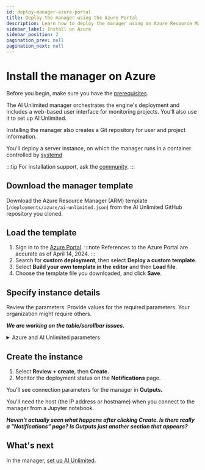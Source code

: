 ```yaml
---
id: deploy-manager-azure-portal
title: Deploy the manager using the Azure Portal
description: Learn how to deploy the manager using an Azure Resource Manager (ARM) template.
sidebar_label: Install on Azure
sidebar_position: 2
pagination_prev: null
pagination_next: null
---
```


# Install the manager on Azure

Before you begin, make sure you have the [prerequisites](/docs/install-ai-unlimited/#gs-prerequisties).

The AI Unlimited manager orchestrates the engine's deployment and includes a web-based user interface for monitoring projects. You'll also use it to set up AI Unlimited.

Installing the manager also creates a Git repository for user and project information.

You'll deploy a server instance, on which the manager runs in a container controlled by [systemd](/docs/glossary.md#glo-systemd)
 
:::tip
For installation support, ask the [community](https://support.teradata.com/community?id=community_forum&sys_id=b0aba91597c329d0e6d2bd8c1253affa).
:::


## Download the manager template

Download the Azure Resource Manager (ARM) template (`/deployments/azure/ai-unlimited.json`) from the AI Unlimited GitHub repository you cloned.


## Load the template

1. Sign in to the [Azure Portal](https://portal.azure.com). 
   :::note
   References to the Azure Portal are accurate as of April 14, 2024.
   ::: 
2. Search for **custom deployment**, then select **Deploy a custom template**.
3. Select **Build your own template in the editor** and then **Load file**.
4. Choose the template file you downloaded, and click **Save**.  

## Specify instance details

Review the parameters. Provide values for the required parameters. Your organization might require others.

***We are working on the table/scrollbar issues.***

<details>

<summary>Azure and AI Unlimited parameters</summary>

| Parameter | Description | Required? | Default | Notes
|---------|-------------|-----------|-----------|-----------|
| Subscription | The Azure subscription you want to use for deploying AI Unlimited. | Required | - | This must be a pay-as-you-go account.  |
| Region | The region where you want to deploy AI Unlimited. | Required | - | Select the Azure region closest to your work location and the data resources to use with AI Unlimited. |
| Resource Group Name | The name of the container that groups together related AI Unlimited resources. | Required | ai-unlimited-workspace | - |
| AI Unlimited Name| Unique name given to AI Unlimited. | Required | - |- | 
| Public Key | The public SSH Key that you can use to connect to a VM over SSH. | Required | - | This value must start with “ssh-rsa”. |
| OS Version  | The versions of the operating systems that are available in the current subscription. | Optional  with default | Ubuntu-2004 | - |
| Instance Type | The instance type that you want to use for AI Unlimited. | Optional | STANDARD_D2_V3 | We recommend using the default instance type to save costs. The default instance type is the standard Dv3 series with 2 vCPUs and 8.0 GiB of memory.|
| Network | The name of the network to which you want to deploy the AI Unlimited instance. | Optional | - | - | 
| Subnet | The subnetwork to which you want to deploy the AI Unlimited instance. | Required | - | The subnet must reside in the selected availability zone. |
| Security Group | The virtual firewall that controls inbound and outbound traffic to the instance. | Optional | - | Security Group is implemented as a set of rules that specify which protocols, ports, and IP addresses or CIDR blocks are allowed to access the instance. Define at least one of Access CIDR, or Security Group to allow inbound traffic unless you create custom security group ingress rules. |
| Access CIDR | The CIDR IP address range that is permitted to access the instance. | Optional | - | We recommend setting this value to a trusted IP range. Define at least one of Access CIDR, or Security Group to allow inbound traffic unless you create custom security group ingress rules. |
| AI Unlimited HTTP Port | The port to access the AI Unlimited UI. | Required with default | 3000 | - |
| AI Unlimited GRPC Port | The port to access the AI Unlimited API. | Required with default | 3282 | - | 
| Source App Sec Groups (ASG) | The source application security groups that have permission to connect to the AI Unlimited instance. ASGs let you organize your virtual machines (VMs) based on their specific network security policies. These security policies determine what traffic is or is not permissible on your virtual machine. | Optional | - | Select an application security group in the same region as the network interface. |
| Destination App Sec Groups | The destination application security groups that have permission to connect to the AI Unlimited instance. | Optional | - | Select an application security group in the same region as the network interface.  |
| Role Definition ID | The ID of the role to use with AI Unlimited. | Required | - | Use Azure CLI command- Get-AzRoleDefinition command to get your Role Definition ID. |
| Allow Public SSH | Specifies whether you can use secure shell (SSH) keys to connect to VMs in Azure. | Optional | - |  - |
| Use Key Vault | Specifies whether to use Key Vault to retrieve the secured password during a deployment.  |Optional |New | |
| Persistent Volume Size | The size of the persistent volume that you can attach to the instance, in GB. | Optional | 8 | Supports values between 8  and 1000. |
| Existing Persistent Volume | The ID of the existing persistent volume that you can attach to the instance. | Required if UsePersistentVolume is set to Existing. | - | The persistent volume must be in the same availability zone as the AI Unlimited instance. |
| AI Unlimited Version | The version of the AI Unlimited you want to deploy. | Required with default | latest | The value is a container version tag. |
|Use NLB| Specifies whether the instance is accessed using a Network Load Balancer.|Required with default |false||
| Tags | The key-value pairs that are assigned to the resources for quick identification.| Optional| |   

</details>


## Create the instance

1. Select **Review + create**, then **Create**. 
2. Monitor the deployment status on the **Notifications** page. 

You'll see connection parameters for the manager in **Outputs.** 

You'll need the host (the IP address or hostname) when you connect to the manager from a Jupyter notebook.

***Haven't actually seen what happens after clicking Create. Is there really a "Notifications" page? Is Outputs just another section that appears?***

## What's next

In the manager, [set up AI Unlimited](/docs/install-ai-unlimited/setup-ai-unlimited.md).
